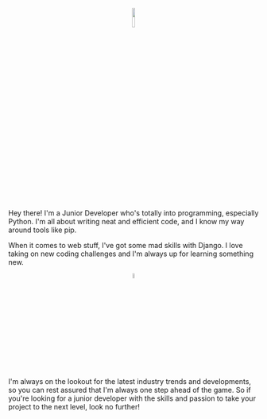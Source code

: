 <p align="center">
<img src="https://user-images.githubusercontent.com/118658753/216383080-d50054b3-f898-4459-9d43-ddf4b9cdac92.png" width=10% height=10%>
</p>

Hey there! I'm a Junior Developer who's totally into programming, especially Python. I'm all about writing neat and efficient code, and I know my way around tools like pip.

When it comes to web stuff, I've got some mad skills with Django. I love taking on new coding challenges and I'm always up for learning something new.

<p align="center">
<img src="https://user-images.githubusercontent.com/118658753/216386249-9a16f961-010a-47bc-86e3-8ef38a35de37.png" width=5% height=5%>
</p>

I'm always on the lookout for the latest industry trends and developments, so you can rest assured that I'm always one step ahead of the game. So if you're looking for a junior developer with the skills and passion to take your project to the next level, look no further!
